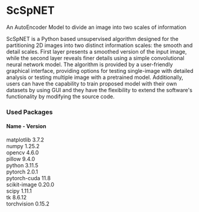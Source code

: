 # ScSpNET
An AutoEncoder Model to divide an image into two scales of information

ScSpNET is a Python based unsupervised algorithm designed for the partitioning 2D images into two distinct information scales: the smooth and detail scales. First layer presents a smoothed version of the input image, while the second layer reveals finer details using a simple convolutional neural network model. The algorithm is provided by a user-friendly graphical interface, providing options for testing single-image with detailed analysis or testing multiple image with a pretrained model. Additionally, users can have the capability to train proposed model with their own datasets by using GUI and they have the flexibility to extend the software's functionality by modifying the source code.


### Used Packages

#### Name       -          Version                   
matplotlib                3.7.2          
numpy                     1.25.2          
opencv                    4.6.0          
pillow                    9.4.0          
python                    3.11.5              
pytorch                   2.0.1          
pytorch-cuda              11.8              
scikit-image              0.20.0        
scipy                     1.11.1          
tk                        8.6.12               
torchvision               0.15.2               
